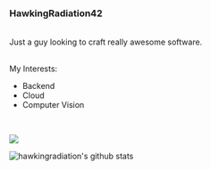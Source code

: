 
### HawkingRadiation42
<br>
Just a guy looking to craft really awesome software.
<br>
<br>

My Interests:
* Backend 
* Cloud
* Computer Vision

<br>

<a href = "https://www.linkedin.com/in/thisisshreykhandelwal/" target = "_blank"> <img src =  "https://img.shields.io/badge/LinkedIn-0077B5?style=for-the-badge&logo=linkedin&logoColor=white"> </a>


![hawkingradiation's github stats](https://github-readme-stats.vercel.app/api?username=HawkingRadiation42&show_icons=true&hide_border=False&theme=dracula&count_private=true)
